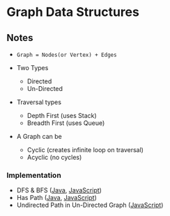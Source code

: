 # Graph Data Structures

## Notes

- `Graph = Nodes(or Vertex) + Edges`

- Two Types
  - Directed
  - Un-Directed

- Traversal types
  - Depth First (uses Stack)
  - Breadth First (uses Queue)

- A Graph can be
  - Cyclic (creates infinite loop on traversal)
  - Acyclic (no cycles)

### Implementation

- DFS & BFS ([Java](Traversal.java), [JavaScript](traversal.js))
- Has Path ([Java](HasPath.java), [JavaScript](hasPath.js))
- Undirected Path in Un-Directed Graph ([JavaScript](undirectedPath.js))
